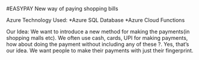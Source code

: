 #EASYPAY
New way of paying shopping bills

Azure Technology Used:
*Azure SQL Database
*Azure Cloud Functions

Our Idea:
We want to introduce a new method for making the payments(in shopping malls etc). 
We often use cash, cards, UPI for making payments, how about doing the payment without including any of these ?. 
Yes, that’s our idea. We want people to make their payments with just their fingerprint.




